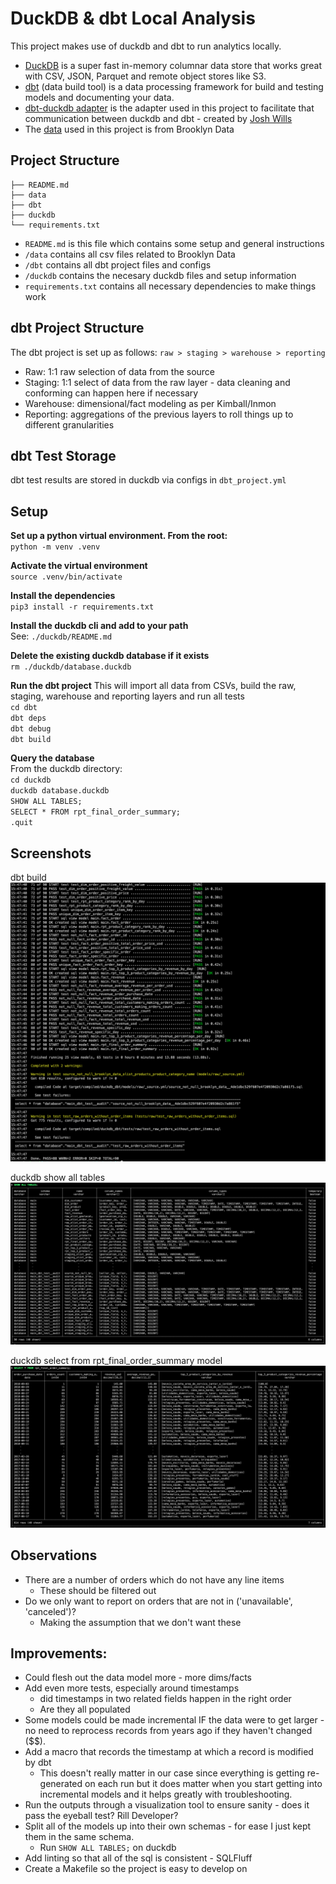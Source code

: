 # DuckDB & dbt Local Analysis
This project makes use of duckdb and dbt to run analytics locally.

* [DuckDB](https://duckdb.org/) is a super fast in-memory columnar data store that works great with CSV, JSON, Parquet and remote object stores like S3.  
* [dbt](https://www.getdbt.com/) (data build tool) is a data processing framework for build and testing models and documenting your data.
* [dbt-duckdb adapter](https://github.com/jwills/dbt-duckdb) is the adapter used in this project to facilitate that communication between duckdb and dbt - created by [Josh Wills](https://github.com/jwills)
* The [data](https://app.mode.com/brooklyndata/tables) used in this project is from Brooklyn Data

## Project Structure
```
├── README.md
├── data
├── dbt
├── duckdb
└── requirements.txt
```
* `README.md` is this file which contains some setup and general instructions
* `/data` contains all csv files related to Brooklyn Data
* `/dbt` contains all dbt project files and configs
* `/duckdb` contains the necesary duckdb files and setup information
* `requirements.txt` contains all necessary dependencies to make things work


## dbt Project Structure
The dbt project is set up as follows:
`raw > staging > warehouse > reporting`

* Raw: 1:1 raw selection of data from the source
* Staging: 1:1 select of data from the raw layer - data cleaning and conforming can happen here if necessary
* Warehouse: dimensional/fact modeling as per Kimball/Inmon
* Reporting: aggregations of the previous layers to roll things up to different granularities

## dbt Test Storage
dbt test results are stored in duckdb via configs in `dbt_project.yml`

## Setup
**Set up a python virtual environment. From the root:**  
`python -m venv .venv`

**Activate the virtual environment**  
`source .venv/bin/activate`

**Install the dependencies**  
`pip3 install -r requirements.txt`

**Install the duckdb cli and add to your path**  
See: `./duckdb/README.md`

**Delete the existing duckdb database if it exists**  
`rm ./duckdb/database.duckdb`

**Run the dbt project**
This will import all data from CSVs, build the raw, staging, warehouse and reporting layers and run all tests  
`cd dbt`  
`dbt deps`  
`dbt debug`  
`dbt build`

**Query the database**  
From the duckdb directory:  
`cd duckdb`  
`duckdb database.duckdb`  
`SHOW ALL TABLES;`  
`SELECT * FROM rpt_final_order_summary;`  
`.quit`  


## Screenshots
dbt build
![dbt build](./assets/dbt_project_build.png)

duckdb show all tables
![duckdb show all tables](./assets/duckdb_show_all_tables.png)

duckdb select from rpt_final_order_summary model
![duckdb select from final](./assets/duckdb_select_rpt_final_order_summary.png)


## Observations
- There are a number of orders which do not have any line items
    - These should be filtered out
- Do we only want to report on orders that are not in ('unavailable', 'canceled')?
    - Making the assumption that we don't want these

## Improvements:
- Could flesh out the data model more - more dims/facts
- Add even more tests, especially around timestamps
    - did timestamps in two related fields happen in the right order
    - Are they all populated
- Some models could be made incremental IF the data were to get larger - no need to reprocess records from years ago if they haven't changed ($$).
- Add a macro that records the timestamp at which a record is modified by dbt
    - This doesn't really matter in our case since everything is getting re-generated on each run but it does matter when you start getting into incremental models and it helps greatly with troubleshooting.
- Run the outputs through a visualization tool to ensure sanity - does it pass the eyeball test? Rill Developer?
- Split all of the models up into their own schemas - for ease I just kept them in the same schema.
    - Run `SHOW ALL TABLES;` on duckdb
- Add linting so that all of the sql is consistent - SQLFluff
- Create a Makefile so the project is easy to develop on
